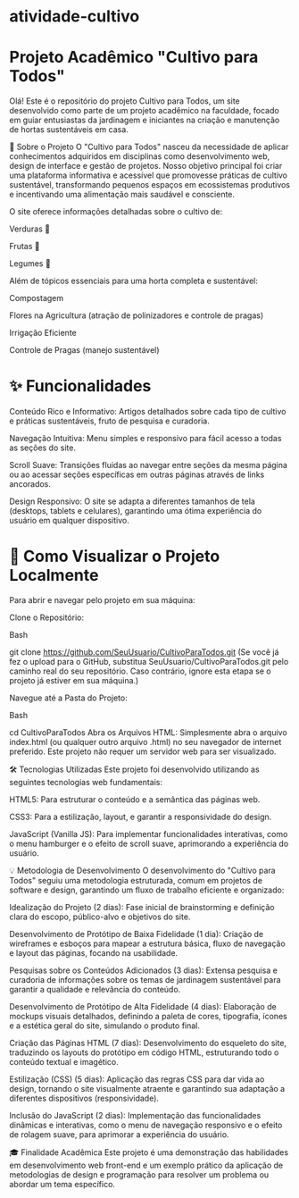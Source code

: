 # atividade-cultivo
# Projeto Acadêmico "Cultivo para Todos"
Olá! Este é o repositório do projeto Cultivo para Todos, um site desenvolvido como parte de um projeto acadêmico na faculdade, focado em guiar entusiastas da jardinagem e iniciantes na criação e manutenção de hortas sustentáveis em casa.

🌱 Sobre o Projeto
O "Cultivo para Todos" nasceu da necessidade de aplicar conhecimentos adquiridos em disciplinas como desenvolvimento web, design de interface e gestão de projetos. Nosso objetivo principal foi criar uma plataforma informativa e acessível que promovesse práticas de cultivo sustentável, transformando pequenos espaços em ecossistemas produtivos e incentivando uma alimentação mais saudável e consciente.

O site oferece informações detalhadas sobre o cultivo de:

Verduras 🥬

Frutas 🍓

Legumes 🥕

Além de tópicos essenciais para uma horta completa e sustentável:

Compostagem

Flores na Agricultura (atração de polinizadores e controle de pragas)

Irrigação Eficiente

Controle de Pragas (manejo sustentável)

# ✨ Funcionalidades
Conteúdo Rico e Informativo: Artigos detalhados sobre cada tipo de cultivo e práticas sustentáveis, fruto de pesquisa e curadoria.

Navegação Intuitiva: Menu simples e responsivo para fácil acesso a todas as seções do site.

Scroll Suave: Transições fluidas ao navegar entre seções da mesma página ou ao acessar seções específicas em outras páginas através de links ancorados.

Design Responsivo: O site se adapta a diferentes tamanhos de tela (desktops, tablets e celulares), garantindo uma ótima experiência do usuário em qualquer dispositivo.

# 🚀 Como Visualizar o Projeto Localmente
Para abrir e navegar pelo projeto em sua máquina:

Clone o Repositório:

Bash

git clone https://github.com/SeuUsuario/CultivoParaTodos.git
(Se você já fez o upload para o GitHub, substitua SeuUsuario/CultivoParaTodos.git pelo caminho real do seu repositório. Caso contrário, ignore esta etapa se o projeto já estiver em sua máquina.)

Navegue até a Pasta do Projeto:

Bash

cd CultivoParaTodos
Abra os Arquivos HTML:
Simplesmente abra o arquivo index.html (ou qualquer outro arquivo .html) no seu navegador de internet preferido. Este projeto não requer um servidor web para ser visualizado.

🛠️ Tecnologias Utilizadas
Este projeto foi desenvolvido utilizando as seguintes tecnologias web fundamentais:

HTML5: Para estruturar o conteúdo e a semântica das páginas web.

CSS3: Para a estilização, layout, e garantir a responsividade do design.

JavaScript (Vanilla JS): Para implementar funcionalidades interativas, como o menu hamburger e o efeito de scroll suave, aprimorando a experiência do usuário.

💡 Metodologia de Desenvolvimento
O desenvolvimento do "Cultivo para Todos" seguiu uma metodologia estruturada, comum em projetos de software e design, garantindo um fluxo de trabalho eficiente e organizado:

Idealização do Projeto (2 dias): Fase inicial de brainstorming e definição clara do escopo, público-alvo e objetivos do site.

Desenvolvimento de Protótipo de Baixa Fidelidade (1 dia): Criação de wireframes e esboços para mapear a estrutura básica, fluxo de navegação e layout das páginas, focando na usabilidade.

Pesquisas sobre os Conteúdos Adicionados (3 dias): Extensa pesquisa e curadoria de informações sobre os temas de jardinagem sustentável para garantir a qualidade e relevância do conteúdo.

Desenvolvimento de Protótipo de Alta Fidelidade (4 dias): Elaboração de mockups visuais detalhados, definindo a paleta de cores, tipografia, ícones e a estética geral do site, simulando o produto final.

Criação das Páginas HTML (7 dias): Desenvolvimento do esqueleto do site, traduzindo os layouts do protótipo em código HTML, estruturando todo o conteúdo textual e imagético.

Estilização (CSS) (5 dias): Aplicação das regras CSS para dar vida ao design, tornando o site visualmente atraente e garantindo sua adaptação a diferentes dispositivos (responsividade).

Inclusão do JavaScript (2 dias): Implementação das funcionalidades dinâmicas e interativas, como o menu de navegação responsivo e o efeito de rolagem suave, para aprimorar a experiência do usuário.

🎓 Finalidade Acadêmica
Este projeto é uma demonstração das habilidades em desenvolvimento web front-end e um exemplo prático da aplicação de metodologias de design e programação para resolver um problema ou abordar um tema específico.
